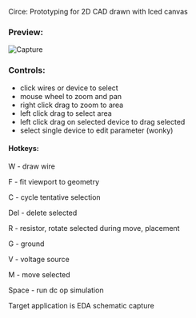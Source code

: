 Circe: Prototyping for 2D CAD drawn with Iced canvas

### Preview:
![Capture](https://github.com/ua-kxie/circe/assets/56177821/467531f5-45cc-4690-8f6d-2a49444faafe)

### Controls: 
* click wires or device to select  
* mouse wheel to zoom and pan  
* right click drag to zoom to area  
* left click drag to select area
* left click drag on selected device to drag selected
* select single device to edit parameter (wonky)  
#### Hotkeys:

W - draw wire

F - fit viewport to geometry

C - cycle tentative selection

Del - delete selected

R - resistor, rotate selected during move, placement

G - ground

V - voltage source

M - move selected

Space - run dc op simulation  


Target application is EDA schematic capture

